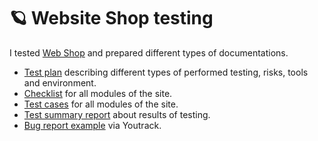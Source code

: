 # 🪐 Website Shop testing
I tested [Web Shop](http://shop.bugred.ru) and prepared different types of documentations.
- [Test plan](https://docs.google.com/document/d/1BMOFYMXw6iE4FQQIsxseZ9QcTRwmiLjwyPZJ0HTmI5U/edit?usp=drive_link) describing different types of performed testing, risks, tools and environment.
- [Checklist](https://docs.google.com/spreadsheets/d/13643NYEvshuyZ3xzjlslbTwynZfSApQXNLC5jrrBdSk/edit?usp=drive_link) for all modules of the site.
- [Test cases](https://docs.google.com/spreadsheets/d/13643NYEvshuyZ3xzjlslbTwynZfSApQXNLC5jrrBdSk/edit?usp=drive_link) for all modules of the site.
- [Test summary report](https://docs.google.com/document/d/1_4q7FCcrXqGWWxDLl-n7wZZ5EPpCQ5B_10hIL8n58Pc/edit?usp=drive_link) about results of testing.
- [Bug report example](https://drive.google.com/file/d/1q-pxoFOoK7jVWCR8hhuAJwV4iFMhO7v4/view?usp=drive_link) via Youtrack.

